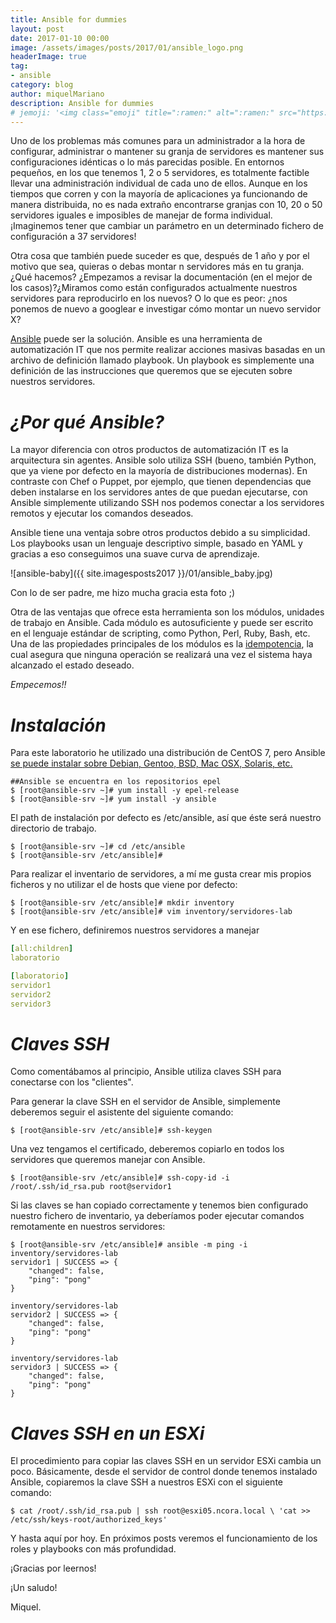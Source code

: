 ```yaml
---
title: Ansible for dummies
layout: post
date: 2017-01-10 00:00
image: /assets/images/posts/2017/01/ansible_logo.png
headerImage: true
tag:
- ansible
category: blog
author: miquelMariano
description: Ansible for dummies
# jemoji: '<img class="emoji" title=":ramen:" alt=":ramen:" src="https://assets.github.com/images/icons/emoji/unicode/1f35c.png" height="20" width="20" align="absmidd
---
```


Uno de los problemas más comunes para un administrador a la hora de configurar, administrar o mantener su granja de servidores es mantener sus configuraciones idénticas o lo más parecidas posible. En entornos pequeños, en los que tenemos 1, 2 o 5 servidores, es totalmente factible llevar una administración individual de cada uno de ellos. Aunque en los tiempos que corren y con la mayoría de aplicaciones ya funcionando de manera distribuida, no es nada extraño encontrarse granjas con 10, 20 o 50 servidores iguales e imposibles de manejar de forma individual. ¡Imaginemos tener que cambiar un parámetro en un determinado fichero de configuración a 37 servidores!

Otra cosa que también puede suceder es que, después de 1 año y por el motivo que sea, quieras o debas montar n servidores más en tu granja. ¿Qué hacemos? ¿Empezamos a revisar la documentación (en el mejor de los casos)?¿Miramos como están configurados actualmente nuestros servidores para reproducirlo en los nuevos? O lo que es peor: ¿nos ponemos de nuevo a googlear e investigar cómo montar un nuevo servidor X?

[Ansible](http://www.ansible.com/) puede ser la solución. Ansible es una herramienta de automatización IT que nos permite realizar acciones masivas basadas en un archivo de definición llamado playbook. Un playbook es simplemente una definición de las instrucciones que queremos que se ejecuten sobre nuestros servidores.

# *¿Por qué Ansible?*

La mayor diferencia con otros productos de automatización IT es la arquitectura sin agentes. Ansible solo utiliza SSH (bueno, también Python, que ya viene por defecto en la mayoría de distribuciones modernas). En contraste con Chef o Puppet, por ejemplo, que tienen dependencias que deben instalarse en los servidores antes de que puedan ejecutarse, con Ansible simplemente utilizando SSH nos podemos conectar a los servidores remotos y ejecutar los comandos deseados.

Ansible tiene una ventaja sobre otros productos debido a su simplicidad. Los playbooks usan un lenguaje descriptivo simple, basado en YAML y gracias a eso conseguimos una suave curva de aprendizaje.

![ansible-baby]({{ site.imagesposts2017 }}/01/ansible_baby.jpg)

Con lo de ser padre, me hizo mucha gracia esta foto ;)

Otra de las ventajas que ofrece esta herramienta son los módulos, unidades de trabajo en Ansible. Cada módulo es autosuficiente y puede ser escrito en el lenguaje estándar de scripting, como Python, Perl, Ruby, Bash, etc. Una de las propiedades principales de los módulos es la [idempotencia](https://es.wikipedia.org/wiki/Idempotencia), la cual asegura que ninguna operación se realizará una vez el sistema haya alcanzado el estado deseado.

*Empecemos!!*

# *Instalación*

Para este laboratorio he utilizado una distribución de CentOS 7, pero Ansible [se puede instalar sobre Debian, Gentoo, BSD, Mac OSX, Solaris, etc.](http://docs.ansible.com/ansible/intro_installation.html)

```
##Ansible se encuentra en los repositorios epel
$ [root@ansible-srv ~]# yum install -y epel-release
$ [root@ansible-srv ~]# yum install -y ansible
```

El path de instalación por defecto es /etc/ansible, así que éste será nuestro directorio de trabajo.

```
$ [root@ansible-srv ~]# cd /etc/ansible
$ [root@ansible-srv /etc/ansible]#
```

Para realizar el inventario de servidores, a mí me gusta crear mis propios ficheros y no utilizar el de hosts que viene por defecto:


```
$ [root@ansible-srv /etc/ansible]# mkdir inventory
$ [root@ansible-srv /etc/ansible]# vim inventory/servidores-lab
```
Y en ese fichero, definiremos nuestros servidores a manejar

``` yaml
[all:children]
laboratorio

[laboratorio]
servidor1
servidor2
servidor3
```

# *Claves SSH*

Como comentábamos al principio, Ansible utiliza claves SSH para conectarse con los "clientes".

Para generar la clave SSH en el servidor de Ansible, simplemente deberemos seguir el asistente del siguiente comando:

```
$ [root@ansible-srv /etc/ansible]# ssh-keygen
```

Una vez tengamos el certificado, deberemos copiarlo en todos los servidores que queremos manejar con Ansible.

```
$ [root@ansible-srv /etc/ansible]# ssh-copy-id -i /root/.ssh/id_rsa.pub root@servidor1

```

Si las claves se han copiado correctamente y tenemos bien configurado nuestro fichero de inventario, ya deberíamos poder ejecutar comandos remotamente en nuestros servidores:

```
$ [root@ansible-srv /etc/ansible]# ansible -m ping -i inventory/servidores-lab
servidor1 | SUCCESS => {
    "changed": false,
    "ping": "pong"
}

inventory/servidores-lab
servidor2 | SUCCESS => {
    "changed": false,
    "ping": "pong"
}

inventory/servidores-lab
servidor3 | SUCCESS => {
    "changed": false,
    "ping": "pong"
}
```

# *Claves SSH en un ESXi*

El procedimiento para copiar las claves SSH en un servidor ESXi cambia un poco. Básicamente, desde el servidor de control donde tenemos instalado Ansible, copiaremos la clave SSH a nuestros ESXi con el siguiente comando:

```
$ cat /root/.ssh/id_rsa.pub | ssh root@esxi05.ncora.local \ 'cat >> /etc/ssh/keys-root/authorized_keys'
```

Y hasta aquí por hoy. En próximos posts veremos el funcionamiento de los roles y playbooks con más profundidad.

¡Gracias por leernos!

¡Un saludo!

Miquel.